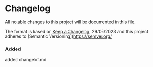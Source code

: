 # Changelog
All notable changes to this project will be documented in this file.

The format is based on [Keep a Changelog](https://keepachangelog.com/en/1.0.0/), 29/05/2023
and this project adheres to [Semantic Versioning](https://semver.org/

### Added
added changelof.md